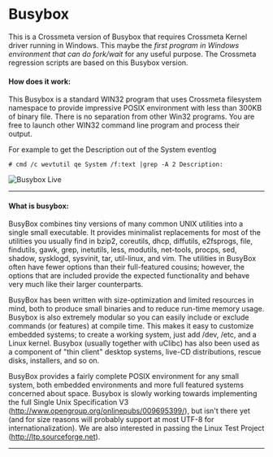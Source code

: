 # Busybox
This is a Crossmeta version of Busybox that requires Crossmeta Kernel driver
running in Windows. This maybe the _first program in Windows environment that can do fork/wait_ for any useful purpose. The Crossmeta regression scripts are based on this Busybox version.

#### How does it work:

This Busybox is a standard WIN32 program that uses Crossmeta filesystem namespace to provide impressive POSIX environment with less than 300KB of binary file.
There is no separation from other Win32 programs. You are free to launch other
WIN32 command line program and process their output.

For example to get the Description out of the System eventlog

	# cmd /c wevtutil qe System /f:text |grep -A 2 Description:

![Busybox Live](https://cloud.githubusercontent.com/assets/1268351/25264139/f2eddb0c-2632-11e7-82d6-ed87c8aa529b.gif)

---------------
#### What is busybox:

  BusyBox combines tiny versions of many common UNIX utilities into a single
  small executable.  It provides minimalist replacements for most of the
  utilities you usually find in bzip2, coreutils, dhcp, diffutils, e2fsprogs,
  file, findutils, gawk, grep, inetutils, less, modutils, net-tools, procps,
  sed, shadow, sysklogd, sysvinit, tar, util-linux, and vim.  The utilities
  in BusyBox often have fewer options than their full-featured cousins;
  however, the options that are included provide the expected functionality
  and behave very much like their larger counterparts.

  BusyBox has been written with size-optimization and limited resources in
  mind, both to produce small binaries and to reduce run-time memory usage.
  Busybox is also extremely modular so you can easily include or exclude
  commands (or features) at compile time.  This makes it easy to customize
  embedded systems; to create a working system, just add /dev, /etc, and a
  Linux kernel.  Busybox (usually together with uClibc) has also been used as
  a component of "thin client" desktop systems, live-CD distributions, rescue
  disks, installers, and so on.

  BusyBox provides a fairly complete POSIX environment for any small system,
  both embedded environments and more full featured systems concerned about
  space.  Busybox is slowly working towards implementing the full Single Unix
  Specification V3 (http://www.opengroup.org/onlinepubs/009695399/), but isn't
  there yet (and for size reasons will probably support at most UTF-8 for
  internationalization).  We are also interested in passing the Linux Test
  Project (http://ltp.sourceforge.net).

----------------

